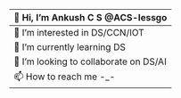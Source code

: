 |👋 Hi, I’m Ankush C S @ACS-lessgo|
 |---|
 |👀 I’m interested in DS/CCN/IOT|
 |🌱 I’m currently learning DS|
 |💞️ I’m looking to collaborate on DS/AI|
 |📫 How to reach me -_-|

<!---
ACS-lessgo/ACS-lessgo is a ✨ special ✨ repository because its `README.md` (this file) appears on your GitHub profile.
You can click the Preview link to take a look at your changes.
--->
